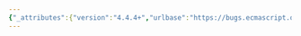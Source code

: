 ```yaml
---
{"_attributes":{"version":"4.4.4+","urlbase":"https://bugs.ecmascript.org/","maintainer":"dherman@mozilla.com"},"bug":{"bug_id":2627,"creation_ts":"2014-04-10 10:25:00 -0700","short_desc":"22.2.3.23: Missing comma in heading","delta_ts":"2014-04-29 22:14:49 -0700","product":"Draft for 6th Edition","component":"editorial issue","version":"Rev 22: January 20, 2014 Draft","rep_platform":"All","op_sys":"All","bug_status":"RESOLVED","resolution":"FIXED","priority":"Normal","bug_severity":"enhancement","everconfirmed":true,"reporter":{"uid":"jorendorff","name":"Jason Orendorff"},"assigned_to":{"uid":"allen","name":"Allen Wirfs-Brock"},"long_desc":[{"commentid":7656,"comment_count":0,"who":{"uid":"jorendorff","name":"Jason Orendorff"},"bug_when":"2014-04-10 10:25:41 -0700","thetext":"> 22.2.3.23 %TypedArray%.prototype.set(typedArray [ offset ] )\n\n(Similar story to bug 2626.)"},{"commentid":7686,"comment_count":1,"who":{"uid":"allen","name":"Allen Wirfs-Brock"},"bug_when":"2014-04-11 16:03:28 -0700","thetext":"fixed in rev24 editor's draft"},{"commentid":8002,"comment_count":2,"who":{"uid":"allen","name":"Allen Wirfs-Brock"},"bug_when":"2014-04-29 22:14:49 -0700","thetext":"fixed in rev24"}]}}
---
```

